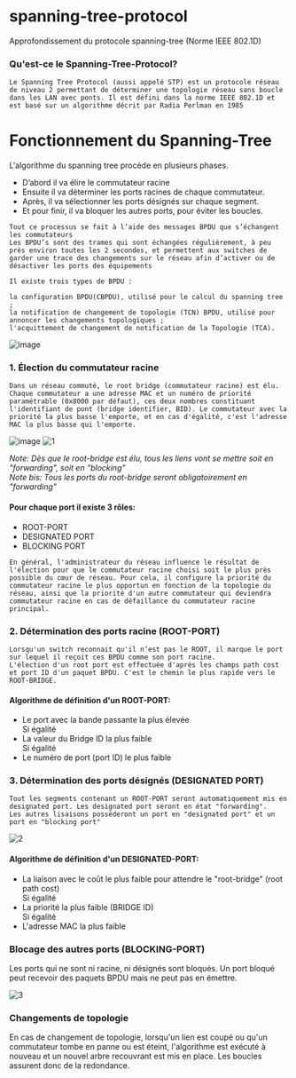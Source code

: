 # spanning-tree-protocol
Approfondissement du protocole spanning-tree (Norme IEEE 802.1D)

### Qu'est-ce le Spanning-Tree-Protocol?
```
Le Spanning Tree Protocol (aussi appelé STP) est un protocole réseau de niveau 2 permettant de déterminer une topologie réseau sans boucle dans les LAN avec ponts. Il est défini dans la norme IEEE 802.1D et est basé sur un algorithme décrit par Radia Perlman en 1985
```

# Fonctionnement du Spanning-Tree
L'algorithme du spanning tree procède en plusieurs phases.

* D’abord il va élire le commutateur racine
* Ensuite il va déterminer les ports racines de chaque commutateur.
* Après, il va sélectionner les ports désignés sur chaque segment.
* Et pour finir, il va bloquer les autres ports, pour éviter les boucles.

```
Tout ce processus se fait à l’aide des messages BPDU que s’échangent les commutateurs
Les BPDU’s sont des trames qui sont échangées régulièrement, à peu près environ toutes les 2 secondes, et permettent aux switches de garder une trace des changements sur le réseau afin d’activer ou de désactiver les ports des équipements

Il existe trois types de BPDU :

la configuration BPDU(CBPDU), utilisé pour le calcul du spanning tree ;
la notification de changement de topologie (TCN) BPDU, utilisé pour annoncer les changements topologiques ;
l'acquittement de changement de notification de la Topologie (TCA).
```


![image](https://user-images.githubusercontent.com/83721477/163803182-89b02ada-d7f2-47f6-979a-4feb68bfb33b.png)

### 1. Élection du commutateur racine
```
Dans un réseau commuté, le root bridge (commutateur racine) est élu. Chaque commutateur a une adresse MAC et un numéro de priorité paramétrable (0x8000 par défaut), ces deux nombres constituant l'identifiant de pont (bridge identifier, BID). Le commutateur avec la priorité la plus basse l'emporte, et en cas d'égalité, c'est l'adresse MAC la plus basse qui l'emporte.
```

![image](https://user-images.githubusercontent.com/83721477/163805286-382d5e6f-7214-4098-890c-bc6e9489e929.png)
![1](https://user-images.githubusercontent.com/83721477/163814466-d9da6934-6add-46bb-9d95-f5196c21c7d9.png)


*Note: Dès que le root-bridge est élu, tous les liens vont se mettre soit en "forwarding", soit en "blocking"* <br>
*Note bis: Tous les ports du root-bridge seront obligatoirement en "forwarding"* <br>

#### Pour chaque port il existe 3 rôles:
* ROOT-PORT
* DESIGNATED PORT
* BLOCKING PORT

```
En général, l'administrateur du réseau influence le résultat de l'élection pour que le commutateur racine choisi soit le plus près possible du cœur de réseau. Pour cela, il configure la priorité du commutateur racine le plus opportun en fonction de la topologie du réseau, ainsi que la priorité d'un autre commutateur qui deviendra commutateur racine en cas de défaillance du commutateur racine principal.
```

### 2. Détermination des ports racine (ROOT-PORT)
```
Lorsqu'un switch reconnait qu'il n’est pas le ROOT, il marque le port sur lequel il reçoit ces BPDU comme son port racine.
L'élection d'un root port est effectuée d'après les champs path cost et port ID d'un paquet BPDU. C'est le chemin le plus rapide vers le ROOT-BRIDGE.
```

#### Algorithme de définition d'un ROOT-PORT:
* Le port avec la bande passante la plus élevée <br>
Si égalité
* La valeur du Bridge ID la plus faible <br>
Si égalité
* Le numéro de port (port ID) le plus faible <br>

### 3. Détermination des ports désignés (DESIGNATED PORT)
```
Tout les segments contenant un ROOT-PORT seront automatiquement mis en designated port. Les designated port seront en état "forwarding".
Les autres lisaisons posséderont un port en "designated port" et un port en "blocking port"
```

![2](https://user-images.githubusercontent.com/83721477/163815330-513e6bf0-01c1-4c12-9517-c90b2be13569.png)

#### Algorithme de définition d'un DESIGNATED-PORT:
* La liaison avec le coût le plus faible pour attendre le "root-bridge" (root path cost) <br>
Si égalité
* La priorité la plus faible (BRIDGE ID) <br>
Si égalité
* L'adresse MAC la plus faible <br>

### Blocage des autres ports (BLOCKING-PORT)
Les ports qui ne sont ni racine, ni désignés sont bloqués. Un port bloqué peut recevoir des paquets BPDU mais ne peut pas en émettre.

![3](https://user-images.githubusercontent.com/83721477/163815561-56c0a7e4-1e6f-4eb5-bffc-49d8f9e8ac75.png)

### Changements de topologie
En cas de changement de topologie, lorsqu'un lien est coupé ou qu'un commutateur tombe en panne ou est éteint, l'algorithme est exécuté à nouveau et un nouvel arbre recouvrant est mis en place. Les boucles assurent donc de la redondance.

